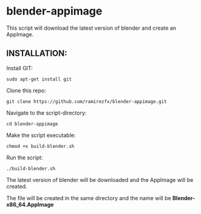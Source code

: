 # blender-appimage

This script will download the latest version of blender and create an AppImage.

## INSTALLATION:

Install GIT:

`sudo apt-get install git`

Clone this repo:

`git clone https://github.com/ramirezfx/blender-appimage.git`

Navigate to the script-directory:

`cd blender-appimage`

Make the script executable:

`chmod +x build-blender.sh`

Run the script:

`./build-blender.sh`

The latest version of blender will be downloaded and the AppImage will be created.

The file will be created in the same directory and the name will be **Blender-x86_64.AppImage**
